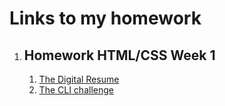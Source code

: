 # Links to my homework

1. ## Homework HTML/CSS Week 1
   1. [The Digital Resume](https://danijelcvit.github.io/HYF-Module-HTMLCSSGIT/Week1)
   1. [The CLI challenge](https://danijelcvit.github.io/HYF-Module-HTMLCSSGIT/Week1/commands.txt)
